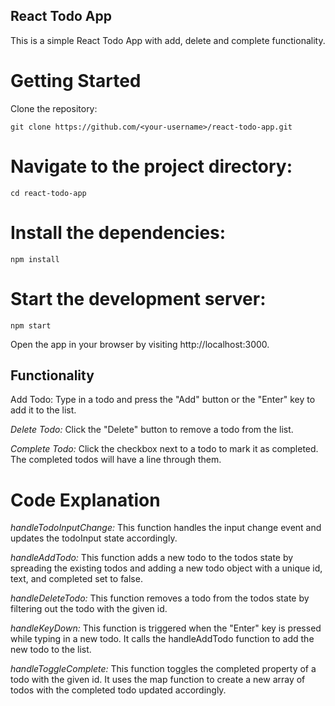 ## React Todo App

This is a simple React Todo App with add, delete and complete functionality.

# Getting Started

Clone the repository:

`git clone https://github.com/<your-username>/react-todo-app.git`

# Navigate to the project directory:

`cd react-todo-app`

# Install the dependencies:

`npm install`

# Start the development server:

`npm start`

Open the app in your browser by visiting http://localhost:3000.

## Functionality

Add Todo: Type in a todo and press the "Add" button or the "Enter" key to add it to the list.

_Delete Todo:_ Click the "Delete" button to remove a todo from the list.

_Complete Todo:_ Click the checkbox next to a todo to mark it as completed. The completed todos will have a line through them.

# Code Explanation

_handleTodoInputChange:_ This function handles the input change event and updates the todoInput state accordingly.

_handleAddTodo:_ This function adds a new todo to the todos state by spreading the existing todos and adding a new todo object with a unique id, text, and completed set to false.

_handleDeleteTodo:_ This function removes a todo from the todos state by filtering out the todo with the given id.

_handleKeyDown:_ This function is triggered when the "Enter" key is pressed while typing in a new todo. It calls the handleAddTodo function to add the new todo to the list.

_handleToggleComplete:_ This function toggles the completed property of a todo with the given id. It uses the map function to create a new array of todos with the completed todo updated accordingly.
